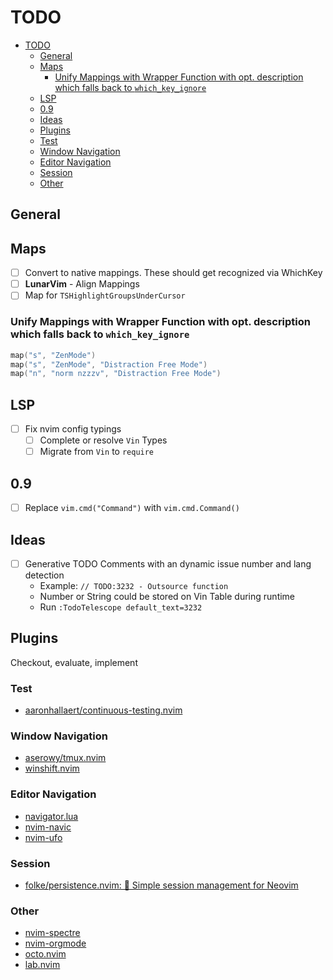# TODO

<!--toc:start-->

- [TODO](#todo)
  - [General](#general)
  - [Maps](#maps)
    - [Unify Mappings with Wrapper Function with opt. description which falls back to `which_key_ignore`](#unify-mappings-with-wrapper-function-with-opt-description-which-falls-back-to-whichkeyignore)
  - [LSP](#lsp)
  - [0.9](#09)
  - [Ideas](#ideas)
  - [Plugins](#plugins) 
  - [Test](#test) 
  - [Window Navigation](#window-navigation) 
  - [Editor Navigation](#editor-navigation) 
  - [Session](#session) 
  - [Other](#other)
  <!--toc:end-->

## General

## Maps

- [ ] Convert to native mappings. These should get recognized via WhichKey
- [ ] **LunarVim** - Align Mappings
- [ ] Map for `TSHighlightGroupsUnderCursor`

### Unify Mappings with Wrapper Function with opt. description which falls back to `which_key_ignore`

```lua
map("s", "ZenMode")
map("s", "ZenMode", "Distraction Free Mode")
map("n", "norm nzzzv", "Distraction Free Mode")
```

## LSP

- [ ] Fix nvim config typings
  - [ ] Complete or resolve `Vin` Types
  - [ ] Migrate from `Vin` to `require`

## 0.9

- [ ] Replace `vim.cmd("Command")` with `vim.cmd.Command()`

## Ideas

- [ ] Generative TODO Comments with an dynamic issue number and lang detection
  - Example: `// TODO:3232 - Outsource function`
  - Number or String could be stored on Vin Table during runtime
  - Run `:TodoTelescope default_text=3232`

## Plugins

Checkout, evaluate, implement

### Test

- [aaronhallaert/continuous-testing.nvim](https://github.com/aaronhallaert/continuous-testing.nvim)

### Window Navigation

- [aserowy/tmux.nvim](https://github.com/aserowy/tmux.nvim)
- [winshift.nvim](https://github.com/sindrets/winshift.nvim)

### Editor Navigation

- [navigator.lua](https://github.com/ray-x/navigator.lua)
- [nvim-navic](https://github.com/SmiteshP/nvim-navic)
- [nvim-ufo](https://github.com/kevinhwang91/nvim-ufo)

### Session

- [folke/persistence.nvim: 💾 Simple session management for Neovim](https://github.com/folke/persistence.nvim)

### Other

- [nvim-spectre](https://github.com/nvim-pack/nvim-spectre)
- [nvim-orgmode](https://github.com/nvim-orgmode/orgmode)
- [octo.nvim](https://github.com/pwntester/octo.nvim)
- [lab.nvim](https://github.com/0x100101/lab.nvim)
